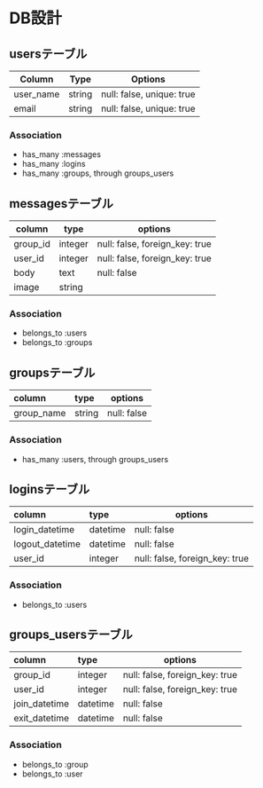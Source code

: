 # DB設計
## usersテーブル

|Column|Type|Options|
|------|----|-------|
|user_name|string|null: false, unique: true|
|email|string|null: false, unique: true|

### Association
- has_many :messages
- has_many :logins
- has_many :groups, through groups_users


## messagesテーブル
|  column | type | options |
| --- | --- | --- |
|  group_id | integer | null: false, foreign_key: true |
|  user_id | integer | null: false, foreign_key: true |
|  body | text | null: false |
|  image | string |  |

### Association
- belongs_to :users
- belongs_to :groups

## groupsテーブル
|  column | type | options |
| :--- | :--- | --- |
|  group_name | string | null: false |

### Association
- has_many :users, through groups_users


## loginsテーブル
|  column | type | options |
| :--- | :--- | --- |
|  login_datetime | datetime | null: false |
|  logout_datetime | datetime | null: false |
|  user_id | integer | null: false, foreign_key: true |

### Association
- belongs_to :users


## groups_usersテーブル
|  column | type | options |
| :--- | :--- | --- |
|  group_id | integer | null: false, foreign_key: true |
|  user_id | integer | null: false, foreign_key: true |
|  join_datetime | datetime | null: false |
|  exit_datetime | datetime | null: false |

### Association
- belongs_to :group
- belongs_to :user